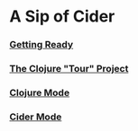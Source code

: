 # A Sip of Cider

### [Getting Ready](Getting_Ready.md)
### [The Clojure "Tour" Project](Tour_Project.md)
### [Clojure Mode](Clojure_Mode.md)
### [Cider Mode](Cider_Mode/README.md)

















